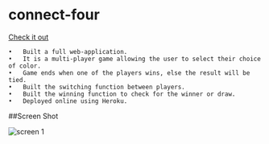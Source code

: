 # connect-four
[Check it out](https://gameconnectfour.herokuapp.com/)


    •	Built a full web-application.  
    •	It is a multi-player game allowing the user to select their choice of color.
    •	Game ends when one of the players wins, else the result will be tied.
    •	Built the switching function between players.
    •	Built the winning function to check for the winner or draw.  
    •	Deployed online using Heroku.


##Screen Shot

![screen 1](https://user-images.githubusercontent.com/72463141/113886803-f5cdfd80-978e-11eb-9e40-5a33317e8d22.JPG)
